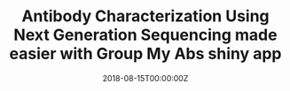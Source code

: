 ---
title: 'Antibody Characterization Using Next Generation Sequencing made easier with Group My Abs shiny app'
authors:
- Volha Tryputsen
date: '2018-08-15T00:00:00Z'

# Schedule page publish date (NOT proceeding's date).
publishDate: '20001-01-01T00:00:00Z'

# proceeding type.
# Legend: 0 = Uncategorized; 1 = Talk, 2 = Keynote, 3 = Workshop
# To add more update publications_types.toml and en.yaml
proceeding_types: ['1']

# proceeding name and optional abbreviated proceeding name.
proceeding: Presented at 2018 Conference
proceeding_short: Presented at 2018 Conference

abstract: 

tags:
- Janssen
featured: false

links:
url_slides: 'https://github.com/rinpharma/2018_presentations/blob/master/talks_folder/2018-Tryputsen-Antibody_Characterization_NGS_Group_My_Abs.pdf'
url_video: ''

---